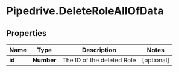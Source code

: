 # Pipedrive.DeleteRoleAllOfData

## Properties

Name | Type | Description | Notes
------------ | ------------- | ------------- | -------------
**id** | **Number** | The ID of the deleted Role | [optional] 


